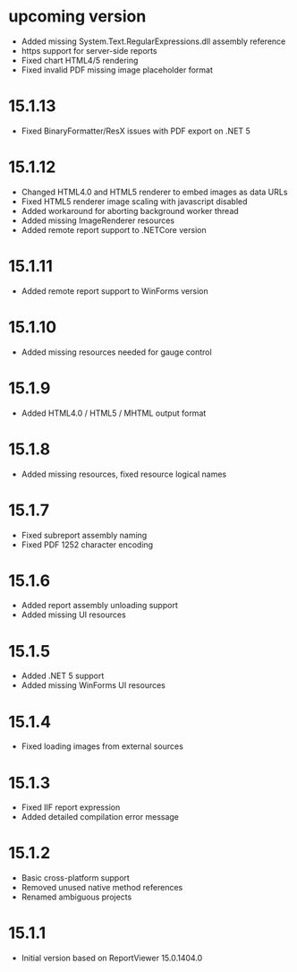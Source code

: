 # upcoming version
 * Added missing System.Text.RegularExpressions.dll assembly reference
 * https support for server-side reports
 * Fixed chart HTML4/5 rendering
 * Fixed invalid PDF missing image placeholder format

# 15.1.13
 * Fixed BinaryFormatter/ResX issues with PDF export on .NET 5

# 15.1.12
 * Changed HTML4.0 and HTML5 renderer to embed images as data URLs
 * Fixed HTML5 renderer image scaling with javascript disabled
 * Added workaround for aborting background worker thread
 * Added missing ImageRenderer resources
 * Added remote report support to .NETCore version

# 15.1.11
 * Added remote report support to WinForms version

# 15.1.10
 * Added missing resources needed for gauge control

# 15.1.9
 * Added HTML4.0 / HTML5 / MHTML output format

# 15.1.8
 * Added missing resources, fixed resource logical names

# 15.1.7
 * Fixed subreport assembly naming
 * Fixed PDF 1252 character encoding

# 15.1.6
 * Added report assembly unloading support
 * Added missing UI resources

# 15.1.5
 * Added .NET 5 support
 * Added missing WinForms UI resources

# 15.1.4
 * Fixed loading images from external sources

# 15.1.3
 * Fixed IIF report expression
 * Added detailed compilation error message

# 15.1.2
 * Basic cross-platform support
 * Removed unused native method references
 * Renamed ambiguous projects

# 15.1.1
 * Initial version based on ReportViewer 15.0.1404.0